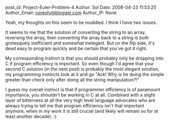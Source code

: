 post_id: Project-Euler-Problem-4
Author: Sol
Date: 2008-04-23 11:53:25
Author_Email: noreply@blogger.com
Author_IP: None

Yeah, my thoughts on this seem to be muddled.  I think I have two issues.

It seems to me that the solution of converting the string to an array,
reversing the array, then converting the array back to a string is both
grotesquely inefficient and somewhat inelegant.  But on the flip side, it's
dead easy to program quickly and be certain that you've got it right.

My corresponding instinct is that you should probably only be dropping into C
if program efficiency is important.  So even though I'd agree that your second
C solution (in the next post) is probably the most elegant solution, my
programming instincts look at it and go "Ack!  Why is he doing the simple
greater than check only after doing all the string manipulation?!"

I guess my overall instinct is that if programmer efficiency is of paramount
importance, you shouldn't be working in C at all.  Combined with a slight
layer of bitterness at all the very high level language advocates who are
always trying to tell me that program efficiency isn't that important anymore,
when in my work it is still crucial (and likely will remain so for at least
another decade).  :)
